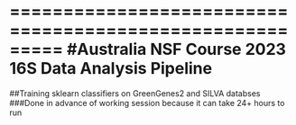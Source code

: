 =========================================================
#Australia NSF Course 2023 16S Data Analysis Pipeline
=========================================================

##Training sklearn classifiers on GreenGenes2 and SILVA databses
###Done in advance of working session because it can take 24+ hours to run